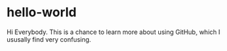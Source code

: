 # hello-world

Hi Everybody. This is a chance to learn more about using GitHub, which I ususally find very confusing.
